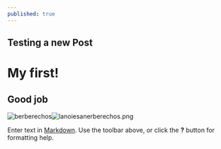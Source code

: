 ```yaml
---
published: true
---
```

## Testing a new Post


# My first!

## Good job

![berberechos]({{site.baseurl}}/_posts/lanoiesanerberechos.png)![lanoiesanerberechos.png]({{site.baseurl}}/_posts/lanoiesanerberechos.png)



Enter text in [Markdown](http://daringfireball.net/projects/markdown/). Use the toolbar above, or click the **?** button for formatting help.
